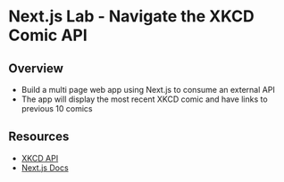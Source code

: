 # Next.js Lab - Navigate the XKCD Comic API

## Overview
- Build a multi page web app using Next.js to consume an external API
- The app will display the most recent XKCD comic and have links to previous 10 comics

## Resources
- [XKCD API](https://xkcd.com/json.html)
- [Next.js Docs](https://nextjs.org/learn/basics/getting-started)
